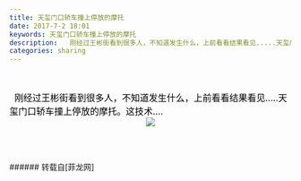```yaml
---
title: 天玺门口轿车撞上停放的摩托
date: 2017-7-2 18:01
keywords: 天玺门口轿车撞上停放的摩托
description:   刚经过王彬街看到很多人，不知道发生什么，上前看看结果看见.....天玺门口轿车撞上停放的摩托。这技术....
categories: sharing
---
```

<td class="t_f" id="postmessage_780549">

<br/>
<br/>
<font size="3"><font color="#000000">  刚经过王彬街看到很多人，不知道发生什么，上前看看结果看见....</font>.<font color="#000000">天玺门口轿车撞上停放的摩托。这技术....</font></font><font size="3"><font color="#000000"><br/>
</font></font><div align="center"><font size="3">

<img aid="579378" data-cf-modified-481c66c6e4cbb5812e334144-="" file="data/attachment/forum/201707/02/180106qfqh2c8h6f23z28f.jpg.thumb.jpg" id="aimg_579378" inpost="1" onclick="" onmouseover="" src="http://www.flw.ph/data/attachment/forum/201707/02/180106qfqh2c8h6f23z28f.jpg" style="cursor:pointer" zoomfile="data/attachment/forum/201707/02/180106qfqh2c8h6f23z28f.jpg"/>


</font></div><br/>
<br/>
</td>
###### 转载自[菲龙网]